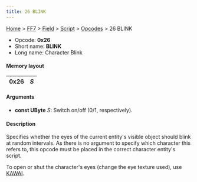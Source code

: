 ```yaml
---
title: 26 BLINK
---
```


[Home](/ff7-flat-wiki/Main%20Page.md) > [FF7](/ff7-flat-wiki/FF7.md) > [Field](/ff7-flat-wiki/FF7/Field.md) > [Script](/ff7-flat-wiki/FF7/Field/Script.md) > [Opcodes](/ff7-flat-wiki/FF7/Field/Script/Opcodes.md) > 26 BLINK

-   Opcode: **0x26**
-   Short name: **BLINK**
-   Long name: Character Blink

#### Memory layout

| 0x26 | *S* |
|------|-----|

#### Arguments

-   **const UByte** *S*: Switch on/off (0/1, respectively).

#### Description

Specifies whether the eyes of the current entity's visible object should
blink at random intervals. As there is no argument to specify which
character this refers to, this opcode must be placed in the correct
character entity's script.

To open or shut the character's eyes (change the eye texture used), use
[KAWAI][].

  [KAWAI]: /ff7-flat-wiki/FF7/Field/Script/Opcodes/28%20KAWAI.md "wikilink"
